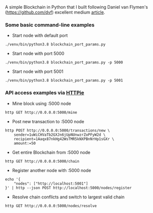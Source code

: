 A simple Blockchain in Python that I built following Daniel van Flymen's (https://github.com/dvf) excellent medium [article](https://medium.com/@vanflymen/learn-blockchains-by-building-one-117428612f46).

### Some basic command-line examples

- Start node with default port

```
./venv/bin/python3.8 blockchain_port_params.py
```

- Start node with port 5000

```
./venv/bin/python3.8 blockchain_port_params.py -p 5000
```

- Start node with port 5001

```
./venv/bin/python3.8 blockchain_port_params.py -p 5001
```

### API access examples via [HTTPie](https://github.com/jakubroztocil/httpie)

- Mine block using :5000 node

```
http GET http://0.0.0.0:5000/mine
```

- Post new transaction to :5000 node

```
http POST http://0.0.0.0:5000/transactions/new \
    sender=1uWiCHVaTb2GXJn6jUpNUnwzrZoPFyW2d \
    recipient=1Aaqx87nkHg42WsTMR5kNXPBnNrHp1sGXr \
    amount:=50
```

- Get entire Blockchain from :5000 node

```
http GET http://0.0.0.0:5000/chain
```

- Register another node with :5000 node

```
echo '{
    "nodes": ["http://localhost:5001"]
}' | http --json POST http://localhost:5000/nodes/register
```

- Resolve chain conflicts and switch to largest valid chain

```
http GET http://0.0.0.0:5000/nodes/resolve
```
